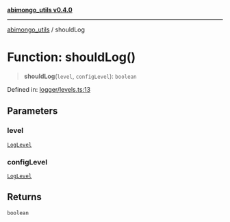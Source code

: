 [**abimongo_utils v0.4.0**](../README.md)

***

[abimongo_utils](../README.md) / shouldLog

# Function: shouldLog()

> **shouldLog**(`level`, `configLevel`): `boolean`

Defined in: [logger/levels.ts:13](https://github.com/NodEm9/abimongo_utils/blob/a65cd6462ac155e030ff8f62ef498bb805490cbf/src/logger/levels.ts#L13)

## Parameters

### level

[`LogLevel`](../type-aliases/LogLevel.md)

### configLevel

[`LogLevel`](../type-aliases/LogLevel.md)

## Returns

`boolean`
